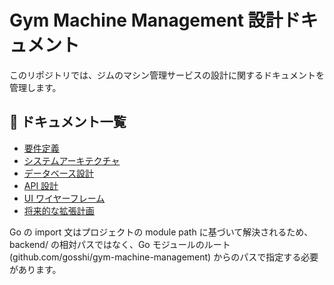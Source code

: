 # Gym Machine Management 設計ドキュメント

このリポジトリでは、ジムのマシン管理サービスの設計に関するドキュメントを管理します。

## 📌 ドキュメント一覧
- [要件定義](requirements.md)
- [システムアーキテクチャ](system-architecture.md)
- [データベース設計](database-schema.md)
- [API 設計](api-design.md)
- [UI ワイヤーフレーム](ui-wireframe.md)
- [将来的な拡張計画](future-plans.md)


Go の import 文はプロジェクトの module path に基づいて解決されるため、
backend/ の相対パスではなく、Go モジュールのルート (github.com/gosshi/gym-machine-management) からのパスで指定する必要があります。